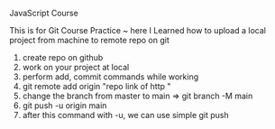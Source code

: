 JavaScript Course 

This is for Git Course Practice 
~ here I Learned how to upload a local project from machine to remote repo on git
1. create repo on github
2. work on your project at local
3. perform add, commit commands while working
4. git remote add origin "repo link of http "
5. change the branch from master to main => git branch -M main
6. git push -u origin main
7. after this command with -u, we can use simple git push